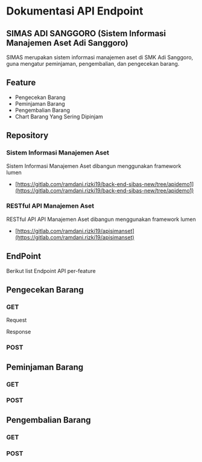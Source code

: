 # Dokumentasi API Endpoint

## SIMAS ADI SANGGORO (Sistem Informasi Manajemen Aset Adi Sanggoro) 

SIMAS merupakan sistem informasi manajemen aset di SMK Adi Sanggoro, guna mengatur peminjaman,  pengembalian, dan pengecekan barang.

## Feature

- Pengecekan Barang
- Peminjaman Barang
- Pengembalian Barang
- Chart Barang Yang Sering Dipinjam


## Repository

### Sistem Informasi Manajemen Aset

Sistem Informasi Manajemen Aset dibangun menggunakan framework lumen
- [https://gitlab.com/ramdani.rizki19/back-end-sibas-new/tree/apidemo1](https://gitlab.com/ramdani.rizki19/back-end-sibas-new/tree/apidemo1)

### RESTful API Manajemen Aset

RESTful API API Manajemen Aset dibangun menggunakan framework lumen
- [https://gitlab.com/ramdani.rizki19/apisimanset](https://gitlab.com/ramdani.rizki19/apisimanset)


## EndPoint

Berikut list Endpoint API per-feature

## Pengecekan Barang

### GET

Request

Response

### POST

## Peminjaman Barang

### GET

### POST

## Pengembalian Barang

### GET

### POST